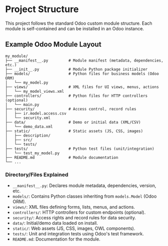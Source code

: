 # Project Structure

This project follows the standard Odoo custom module structure. Each module is self-contained and can be installed in an Odoo instance.

## Example Odoo Module Layout

```plaintext
my_module/
├── __manifest__.py         # Module manifest (metadata, dependencies, etc.)
├── __init__.py             # Module Python package initializer
├── models/                 # Python files for business models (Odoo ORM)
│   └── my_model.py
├── views/                  # XML files for UI views, menus, actions
│   └── my_model_views.xml
├── controllers/            # Python files for HTTP controllers (optional)
│   └── main.py
├── security/               # Access control, record rules
│   ├── ir.model.access.csv
│   └── security.xml
├── data/                   # Demo or initial data (XML/CSV)
│   └── demo_data.xml
├── static/                 # Static assets (JS, CSS, images)
│   ├── description/
│   ├── src/
│   └── tests/
├── tests/                  # Python test files (unit/integration)
│   └── test_my_model.py
├── README.md               # Module documentation
└── ...
```

### Directory/Files Explained
- `__manifest__.py`: Declares module metadata, dependencies, version, etc.
- `models/`: Contains Python classes inheriting from `models.Model` (Odoo ORM).
- `views/`: XML files defining forms, lists, menus, and actions.
- `controllers/`: HTTP controllers for custom endpoints (optional).
- `security/`: Access rights and record rules for data security.
- `data/`: Initial/demo data loaded on install.
- `static/`: Web assets (JS, CSS, images, OWL components).
- `tests/`: Unit and integration tests using Odoo's test framework.
- `README.md`: Documentation for the module. 